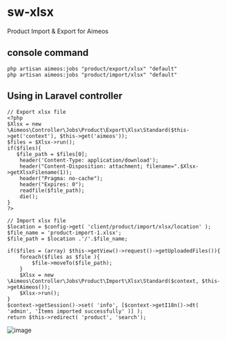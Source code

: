 # sw-xlsx
Product Import &amp; Export for Aimeos
## console command
```
php artisan aimeos:jobs "product/export/xlsx" "default"
php artisan aimeos:jobs "product/import/xlsx" "default"
```
## Using in Laravel controller
```
// Export xlsx file
<?php
$Xlsx = new \Aimeos\Controller\Jobs\Product\Export\Xlsx\Standard($this->get('context'), $this->get('aimeos'));
$files = $Xlsx->run();
if($files){
   $file_path = $files[0];
    header('Content-Type: application/download');
    header("Content-Disposition: attachment; filename=".$Xlsx->getXlsxFilename(1)); 
    header("Pragma: no-cache"); 
    header("Expires: 0"); 
    readfile($file_path);
    die();
}
?>

// Import xlsx file
$location = $config->get( 'client/product/import/xlsx/location' );
$file_name = 'product-import-1.xlsx';
$file_path = $location .'/'.$file_name;

if($files = (array) $this->getView()->request()->getUploadedFiles()){
    foreach($files as $file ){
        $file->moveTo($file_path);
    }
    $Xlsx = new \Aimeos\Controller\Jobs\Product\Import\Xlsx\Standard($context, $this->getAimeos());
    $Xlsx->run();
}
$context->getSession()->set( 'info', [$context->getI18n()->dt( 'admin', 'Items imported successfully' )] ); 
return $this->redirect( 'product', 'search');

```
![image](https://user-images.githubusercontent.com/37733016/109779679-3928cf80-7c17-11eb-9913-b2b878312e1e.png)
